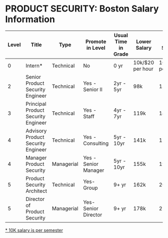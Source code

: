 # PRODUCT SECURITY: Boston Salary Information

| Level | Title | Type | Promote in Level | Usual Time in Grade | Lower Salary | Mid Salary | High Salary | Variable Compensation |
| ---- | ------ | ----- | -------- |---------- |  ------------ | ---------- | ----------- | --------------------- |
| 0| Intern\* | Technical  | No | 0 yr | 10k/$20 per hour | 10k/$20 per hour| 10k/$20 per hour | Not eligible |
| 2| Senior Product Security Engineer | Technical  | Yes - Senior II | 2yr - 5yr | 98k | 130k | 162k | Not eligible |
| 3| Principal Product Security Engineer | Technical | Yes - Staff | 4yr - 7yr | 119k | 149k | 178k | Infrequent |
| 4| Advisory Product Security Engineer | Technical | Yes - Consulting | 5yr - 10yr | 141k | 177k | 212k | Frequent |
| 4| Manager Product Security | Managerial | Yes - Senior Manager | 5yr - 10yr | 155k | 192k | 230k | Frequent |
| 5| Product Security Architect| Technical | Yes- Group  | 9+ yr | 162k | 203k | 244k | Mostly |
| 5| Director of Product Security | Managerial | Yes- Senior Director | 9+ yr | 178k | 215k | 265k | Mostly |

<ins>\* 10K salary is per semester</ins>
